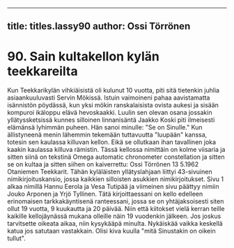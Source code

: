 
---

title: titles.lassy90
author: Ossi Törrönen
---


    
# 90. Sain kultakellon kylän teekkareilta

Kun Teekkarikylän vihkiäisistä oli kulunut 10 vuotta, piti sitä tietenkin juhlia asiaankuuluvasti Servin 
Mökissä. Istuin vaimoineni pahaa aavistamatta isännistön pöydässä, kun yksi mökin ranskalaisista 
ovista aukesi ja sisään kompuroi ikäloppu elävä hevoskaakki. Luulin sen olevan osana jossakin 
yllätyssketsissä kunnes silloinen linnanisäntä Jaakko Koski piti ilmeisesti elämänsä lyhimmän puheen. 
Hän sanoi minulle: "Se on Sinulle." Kun ällistyneenä menin lähemmin tekemään tuttavuutta "luupään" 
kanssa, totesin sen kaulassa killuvan kellon. Eikä se ollutkaan ihan tavallinen joka kaakin kaulassa 
killuva rämistin. Tässä kellossa nimittäin on kolme viisaria ja sitten siinä on tekstinä Omega automatic 
chronometer constellation ja sitten se on kultaa ja sitten siihen on kaiverrettu: Ossi Törrönen 13 5.1962 
Otaniemen Teekkarit. Tähän kyläläisten yllätyslahjaan liittyi 43-sivuinen nimikirjoituskansio, jossa 
kaikkien silloisten asukkien nimikirjoitukset. Sivu 1 alkaa nimillä Hannu Eerola ja Vesa Tutipää ja 
viimeinen sivu päättyy nimiin Jouko Arponen ja Yrjö Tyllinen. Tätä kirjoittaessani on kello edelleen 
erinomaisen tarkkakäyntisenä ranteessani, jossa se on yhtäjaksoisesti siten ollut 19 vuotta, 9 kuukautta 
ja 20 päivää. Niin että kiitokset vielä kerran teille kaikille kellojäynässä mukana olleille näin 19 
vuodenkin jälkeen. Jos joskus tarvitsette oikeata aikaa, niin kysykääpä minulta. Nykäiskää vaikka 
keskellä katua jos satutaan vastakkain. Olisi kiva kuulla "mitä Sinustakin on oikein tullut".
